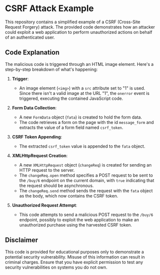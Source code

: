 
# CSRF Attack Example

This repository contains a simplified example of a CSRF (Cross-Site Request Forgery) attack. The provided code demonstrates how an attacker could exploit a web application to perform unauthorized actions on behalf of an authenticated user.

## Code Explanation

The malicious code is triggered through an HTML image element. Here's a step-by-step breakdown of what's happening:

1. **Trigger**: 
   - An image element (`<img>`) with a `src` attribute set to "1" is used. Since there isn't a valid image at the URL "1", the `onerror` event is triggered, executing the contained JavaScript code.

2. **Form Data Collection**:
   - A new `FormData` object (`fata`) is created to hold the form data.
   - The code retrieves a form on the page with the id `message_form` and extracts the value of a form field named `csrf_token`.

3. **CSRF Token Appending**:
   - The extracted `csrf_token` value is appended to the `fata` object.

4. **XMLHttpRequest Creation**:
   - A new `XMLHttpRequest` object (`changeReq`) is created for sending an HTTP request to the server.
   - The `changeReq.open` method specifies a POST request to be sent to the `/buy/6` endpoint on the current domain, with `true` indicating that the request should be asynchronous.
   - The `changeReq.send` method sends the request with the `fata` object as the body, which now contains the CSRF token.

5. **Unauthorized Request Attempt**:
   - This code attempts to send a malicious POST request to the `/buy/6` endpoint, possibly to exploit the web application to make an unauthorized purchase using the harvested CSRF token.

## Disclaimer

This code is provided for educational purposes only to demonstrate a potential security vulnerability. Misuse of this information can result in criminal charges. Ensure that you have explicit permission to test any security vulnerabilities on systems you do not own.

